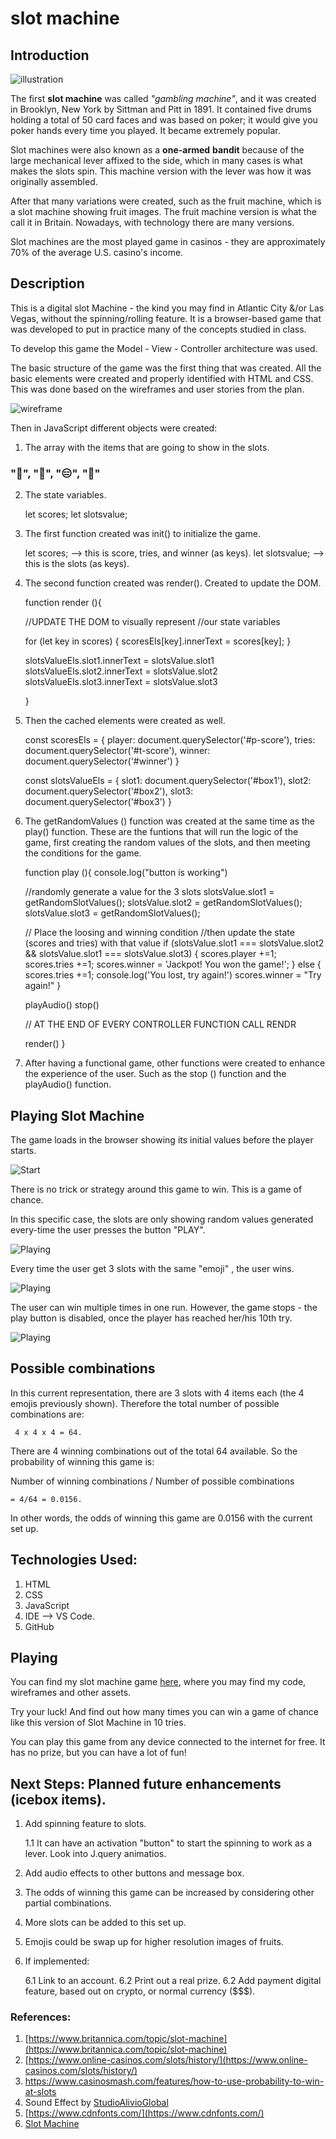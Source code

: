 # slot machine
## Introduction

![illustration](src/slot_asset.png) 

The first **slot machine** was called *"gambling machine"*, and it was created in Brooklyn, New York by Sittman and Pitt in 1891. It contained five drums holding a total of 50 card faces and was based on poker; it would give you poker hands every time you played. It became extremely popular.

Slot machines were also known as a **one-armed** **bandit** because of the large mechanical lever affixed to the side, which in many cases is what makes the slots spin. This machine version with the lever was how it was originally assembled.

After that many variations were created, such as the fruit machine, which is a slot machine showing fruit images. The fruit machine version is what the call it in Britain. Nowadays, with technology there are many versions.

Slot machines are the most played game in casinos - they are approximately 70% of the average U.S. casino's income.


## Description

This is a digital slot Machine - the kind you may find in Atlantic City &/or Las Vegas, without the spinning/rolling feature. It is a browser-based game that was developed to put in practice many of the concepts studied in class.

To develop this game the Model - View - Controller architecture was used.

The basic structure of the game was the first thing that was created. All the basic elements were created and properly identified with HTML and CSS. This was done based on the wireframes and user stories from the plan.

![wireframe](plan/wireframe1.png)

Then in JavaScript different objects were created:

1. The array with the items that are going to show in the slots.

###  "🎩", "🏡", "😑", "🦄"

2. The state variables.

	let scores;
	let slotsvalue; 

3. The first function created was init() to initialize the game.

    let scores; --> this is score, tries, and winner (as keys).
	let slotsvalue; --> this is the slots (as keys).   

4. The second function created was render(). Created to update the DOM.

    function render (){

    //UPDATE THE DOM to visually represent 
    //our state variables
    
    for (let key in scores) {
        scoresEls[key].innerText = scores[key];
    }


    slotsValueEls.slot1.innerText = slotsValue.slot1
    slotsValueEls.slot2.innerText = slotsValue.slot2
    slotsValueEls.slot3.innerText = slotsValue.slot3
    
    }

5. Then the cached elements were created as well.

    const scoresEls = {
        player: document.querySelector('#p-score'),
        tries: document.querySelector('#t-score'),
        winner: document.querySelector('#winner')
    }

    const slotsValueEls = {
        slot1: document.querySelector('#box1'),
         slot2: document.querySelector('#box2'),
        slot3: document.querySelector('#box3')
    }


6. The getRandomValues () function was created at the same time as the play() function.
   These are the funtions that will run the logic of the game, first creating the random values of the slots, and then meeting the conditions for the game.

	function play (){
    console.log("button is working")

    //randomly generate a value for the 3 slots 
    slotsValue.slot1 = getRandomSlotValues();
    slotsValue.slot2 = getRandomSlotValues();
    slotsValue.slot3 = getRandomSlotValues();


    // Place the loosing and winning condition
    //then update the  state (scores and tries) with that value
    if (slotsValue.slot1 === slotsValue.slot2 && slotsValue.slot1 === slotsValue.slot3) {
        scores.player +=1;
        scores.tries +=1;
        scores.winner = 'Jackpot! You won the game!';
        } else { 
            scores.tries +=1;
            console.log('You lost, try again!')
            scores.winner = "Try again!"
            }

    playAudio()
    stop()
    
    // AT THE END OF EVERY CONTROLLER FUNCTION CALL RENDR

    render()
    }

7. After having a functional game, other functions were created to enhance the experience of the user. Such as the stop () function and the playAudio() function.

## Playing Slot Machine

The game loads in the browser showing its initial values before the player starts.

![Start](src/game0.png)

There is no trick or strategy around this game to win. This is a game of chance. 

In this specific case, the slots are only showing random values generated every-time the user presses the button "PLAY".

![Playing](src/game01.png)

Every time the user get 3 slots with the same "emoji" , the user wins. 

![Playing](src/game1.png)

The user can win multiple times in one run. However, the game stops - the play button is disabled, once the player has reached her/his 10th try.

![Playing](src/game2.png)

## Possible combinations

In this current representation, there are 3 slots with 4 items each (the 4 emojis previously shown). Therefore the total number of possible combinations are:

	 4 x 4 x 4 = 64.

There are 4 winning combinations out of the total 64 available. So the probability of winning this game is:

Number of winning combinations / Number of possible combinations

	= 4/64 = 0.0156.

In other words, the odds of winning this game are 0.0156 with the current set up.


## Technologies Used: 

1. HTML
2. CSS
3. JavaScript
4. IDE --> VS Code.
5. GitHub


## Playing 

You can find my slot machine game [here](https://gianellin.github.io/slot_machineGame/), where you may find my code, wireframes and other assets.

Try your luck! And find out how many times you can win a game of chance like this version of Slot Machine in 10 tries.

You can play this game from any device connected to the internet for free. It has no prize, but you can have a lot of fun!

## Next Steps: Planned future enhancements (icebox items).

1. Add spinning feature to slots.

    1.1 It can have an activation "button" to start the spinning to work as a lever.
		Look into J.query animatios.

2. Add audio effects to other buttons and message box.
3. The odds of winning this game can be increased by considering other partial combinations.
4. More slots can be added to this set up.
5. Emojis could be swap up for higher resolution images of fruits.
6. If implemented:

    6.1 Link to an account.
    6.2 Print out a real prize.
    6.2 Add payment digital feature, based out on crypto, or normal currency ($$$).

### References: 

1. [https://www.britannica.com/topic/slot-machine](https://www.britannica.com/topic/slot-machine)
2. [https://www.online-casinos.com/slots/history/](https://www.online-casinos.com/slots/history/)
3. [https://www.casinosmash.com/features/how-to-use-probability-to-win-at-slots ](https://www.casinosmash.com/features/how-to-use-probability-to-win-at-slots) 
4. Sound Effect by [StudioAlivioGlobal](https://pixabay.com/sound-effects//?utm_source=link-attribution&amp;utm_medium=referral&amp;utm_campaign=music&amp;utm_content=124464)
5. [https://www.cdnfonts.com/](https://www.cdnfonts.com/)
6. [Slot Machine](https://gianellin.github.io/slot_machineGame/) 
